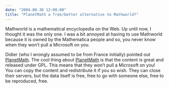 ```yaml
---
date: "2004-08-30 12:00:00"
title: "PlanetMath a free/better alternative to Mathworld?"
---
```




Mathworld is a mathematical encyclopedia on the Web. Up until now, I thought it was the only one. I was a bit annoyed at having to use Mathworld because it is owned by the Mathematica people and so, you never know when they won&rsquo;t pull a Microsoft on you.

Didier (who I wrongly assumed to be from France initially) pointed out [PlanetMath](https://planetmath.org/). The cool thing about [PlanetMath](https://planetmath.org/) is that the content is great and released under GPL. This means that they won&rsquo;t pull a Microsoft on you! You can copy the content and redistribute it if you so wish. They can close their servers, but the data itself is free, free to go with someone else, free to be reproduced, free.


